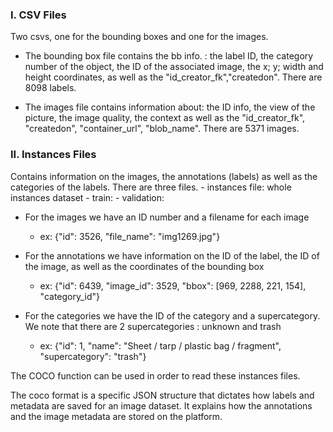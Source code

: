 ### I. CSV Files

Two csvs, one for the bounding boxes and one for the images.

- The bounding box file contains the bb info. : the label ID, the category number of the object, the ID of the associated image, the x; y; width and height coordinates, as well as the "id_creator_fk","createdon". There are 8098 labels.

- The images file contains information about: the ID info, the view of the picture, the image quality, the context as well as the "id_creator_fk", 	"createdon", "container_url", "blob_name". There are 5371 images. 

### II. Instances Files

Contains information on the images, the annotations (labels) as well as the categories of the labels. 
There are three files. 
    - instances file: whole instances dataset
    - train:
    - validation: 
    
- For the images we have an ID number and a filename for each image
    - ex: {"id": 3526, "file_name": "img1269.jpg"} 

- For the annotations we have information on the ID of the label, the ID of the image, as well as the coordinates of the bounding box 
    - ex: {"id": 6439, "image_id": 3529, "bbox": [969, 2288, 221, 154], "category_id"} 

 - For the categories we have the ID of the category and a supercategory. We note that there are 2 supercategories : unknown and trash 
    - ex: {"id": 1, "name": "Sheet / tarp / plastic bag / fragment", "supercategory": "trash"} 

The COCO function can be used in order to read these instances files.

The coco format is a specific JSON structure that dictates how labels and metadata are saved for an image dataset. It explains how the annotations and the image metadata are stored on the platform. 
